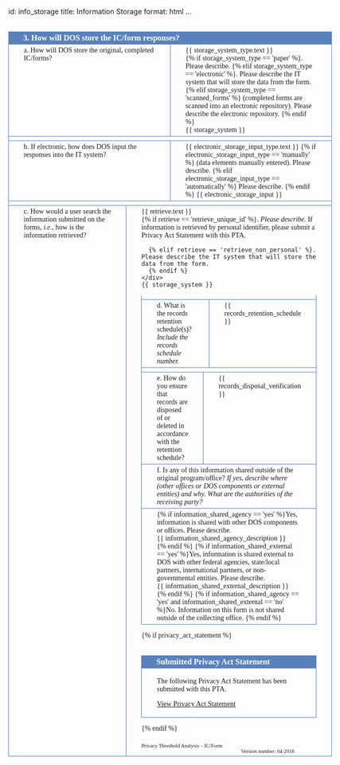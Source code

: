 id: info_storage
title: Information Storage
format: html
...

<style>
  .dos-pta-form {
    font-family: TimesNewRoman, Times, serif;
    width: 650px;
    margin: auto;
  }

  .dos-pta-form h2 {
    font-size: 12pt;
    font-family: TimesNewRoman, Times, serif;
    background-color: rgb(89, 129, 187);
    padding: 4px 30px 4px 30px;
    color: white;
    font-weight: bold;
    margin: 0px 0px 0px 0px;
    margin-top: 2em;
  }

  .dos-pta-form .cell-full {
    border-left: 1px solid rgb(89, 129, 187);
    border-right: 1px solid rgb(89, 129, 187);
    border-bottom: 1px solid rgb(89, 129, 187);padding: 4px 30px 4px 30px;
    font-family: TimesNewRoman, Times, serif;
  }

  .dos-pta-form .cell-left {
    border-left: 1px solid rgb(89, 129, 187);
    border-bottom: 1px solid rgb(89, 129, 187);
    padding: 4px 30px 4px 30px;
    width: 49.5%;
    display: table-cell;
    height: 100%;
  }

  .dos-pta-form .cell-right {
    border-left: 1px solid rgb(89, 129, 187);
    border-right: 1px solid rgb(89, 129, 187);
    border-bottom: 1px solid rgb(89, 129, 187);
    padding: 4px 30px 4px 30px;
    width: 49.5%;
    display: table-cell;
    height: 100%;
    vertical-align: top;
  }

  .footer {
    font-size: .75em; 
    text-align: left;
    margin:auto;
    margin-top: 2em;
  }
</style>
<!-- Parameters
- id: info_storage_intro
- id: storage_system_type
- id: storage_system
- id: electronic_storage_input_type
- id: electronic_storage_input
- id: retrieve
- id: retrieve_unique_id_description
- id: retrieve_non_personal_description
- id: records_retention_schedule
- id: records_disposal_verification
- id: information_shared_agency
- id: information_shared_agency_description
- id: information_shared_external
- id: information_shared_external_description
-->

<div class="dos-pta-form">

  <h2>3. How will DOS store the IC/form responses?</h2>
  <div class="cell-left">
   a. How will DOS store the original, completed IC/forms?
  </div>
  <div class="cell-right">
    {{ storage_system_type.text }}
    <div>
      {% if storage_system_type == 'paper' %}. Please describe.
      {% elif storage_system_type == 'electronic' %}. Please describe the IT system that will store the data from the form.
      {% elif storage_system_type == 'scanned_forms' %} (completed forms are scanned into an electronic repository). Please describe the electronic repository.
      {% endif %}
    </div>
    {{ storage_system }}
  </div>
  <div class="cell-full" style="height:0px; border-top: 0px black solid;"></div>

  <div class="cell-left">
    b. If electronic, how does DOS input the responses into the IT system?
  </div>
  <div class="cell-right">
    {{ electronic_storage_input_type.text }}
    {% if electronic_storage_input_type == 'manually' %} (data elements manually entered). Please describe.
    {% elif electronic_storage_input_type == 'automatically' %} Please describe.
    {% endif %}
    {{ electronic_storage_input }}
  </div>
  <div class="cell-full" style="height:0px; border-top: 0px black solid;"></div>

  <div class="cell-left">
   c. How would a user search the information submitted on the forms, <i>i.e.,</i> how is the information retrieved?
  </div>
  <div class="cell-right">
    {{ retrieve.text }}
    <div>
      {% if retrieve == 'retrieve_unique_id' %}. <i>Please describe.</i> If information is retrieved by personal identifier, please submit a Privacy Act Statement with this PTA.

      {% elif retrieve == 'retrieve_non_personal' %}. Please describe the IT system that will store the data from the form.
      {% endif %}
    </div>
    {{ storage_system }}
  </div>
  <div class="cell-full" style="height:0px; border-top: 0px black solid;"></div>

  <div class="cell-left">
   d. What is the records retention schedule(s)?  <i>Include the records schedule number.</i>
  </div>
  <div class="cell-right">
    {{ records_retention_schedule }}
  </div>
  <div class="cell-full" style="height:0px; border-top: 0px black solid;"></div>

  <div class="cell-left">
   e. How do you ensure that records are disposed of or deleted in accordance with the retention schedule?
  </div>
  <div class="cell-right">
    {{ records_disposal_verification }}
  </div>

  <div class="cell-full">
    f. Is any of this information shared outside of the original program/office? <i>If yes, describe where (other offices or DOS components or external entities) and why. What are the authorities of the receiving party?</i>
  </div>
  <div class="cell-full">
    {% if information_shared_agency == 'yes' %}Yes, information is shared with other DOS components or offices. Please describe.
    <div>{{ information_shared_agency_description }}</div>
    {% endif %}
    {% if information_shared_external == 'yes' %}Yes, information is shared external to DOS with other federal agencies, state/local partners, international partners, or non-governmental entities. Please describe.
    <div>{{ information_shared_external_description }}</div>
    {% endif %}
    {% if information_shared_agency == 'yes' and information_shared_external == 'no' %}No. Information on this form is not shared outside of the collecting office.
    {% endif %}
  </div>

  {% if privacy_act_statement %}
  <h2>Submitted Privacy Act Statement</h2>
  <div class="cell-full">
    <p>The following Privacy Act Statement has been submitted with this PTA.</p>
    <p><a href="{{ privacy_act_statement.url }}">View Privacy Act Statement</a></p>
  </div>

  {% endif %}


  <div class="footer">
    <span>Privacy Threshold Analysis – IC/Form</span>
    <span style="margin-left: 200px;">Version number: 04-2016</span>
  </div>

</div>
